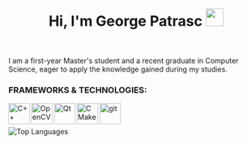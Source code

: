 <h1 align="center"><b>Hi, I'm George Patrasc</b> <img src="https://media.giphy.com/media/hvRJCLFzcasrR4ia7z/giphy.gif" width="35"></h1>
</br></br>
I am a first-year Master's student and a recent graduate in Computer Science, eager to apply the knowledge gained during my studies.

### FRAMEWORKS & TECHNOLOGIES:
<a href="https://www.cplusplus.com" target="_blank"><img align="left" alt="C++" height="42px" src="https://raw.githubusercontent.com/rahul-jha98/github_readme_icons/main/language_and_tools/square/c++/c++.svg"></a>

<a href="https://opencv.org/" target="_blank"><img src="https://github.com/opencv/opencv/wiki/logo/OpenCV_logo_no_text.png" align="left" alt="OpenCV" height="42px"></a>

<a href="https://qt.io" target="_blank"><img align="left" alt="Qt" height="42px" src="https://upload.wikimedia.org/wikipedia/commons/0/0b/Qt_logo_2016.svg"></a>

<a href="https://cmake.org/" target="_blank"><img align="left" alt="CMake" height="42px" src="https://upload.wikimedia.org/wikipedia/commons/thumb/1/13/Cmake.svg/2048px-Cmake.svg.png"></a>

<a href="https://git-scm.com/" target="_blank"><img src="https://raw.githubusercontent.com/rahul-jha98/github_readme_icons/main/language_and_tools/square/git-scm/git-scm.svg" align="left" alt="git" height="42px"></a>

</br></br>

![Top Languages](https://github-readme-stats.vercel.app/api/top-langs/?username=patrasc-george&layout=compact&theme=dark&size_weight=1&count_weight=0)
